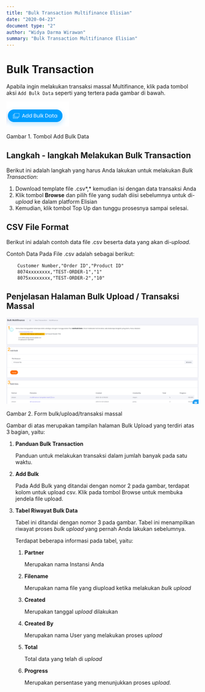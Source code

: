 ```yaml
---
title: "Bulk Transaction Multifinance Elisian"
date: "2020-04-23"
document type: "2" 
author: "Widya Darma Wirawan"
summary: "Bulk Transaction Multifinance Elisian"
---
```


# Bulk Transaction

Apabila ingin melakukan transaksi massal Multifinance, klik pada tombol aksi `Add Bulk Data` seperti yang tertera pada gambar di bawah.

![](./image-user-manual/elisian-multifinance-bulk-1.png)

Gambar 1. Tombol Add Bulk Data

## **Langkah - langkah Melakukan Bulk Transaction**

Berikut ini adalah langkah yang harus Anda lakukan untuk melakukan *Bulk Transaction*:

1. Download template file .csv*,* kemudian isi dengan data transaksi Anda
2. Klik tombol **Browse** dan pilih file yang sudah diisi sebelumnya untuk di-*upload* ke dalam platform Elisian
3. Kemudian, klik tombol Top Up dan tunggu prosesnya sampai selesai.

## **CSV File Format**

Berikut ini adalah contoh data file .csv beserta data yang akan di-*upload.*

Contoh Data Pada File .csv adalah sebagai berikut:

```
    Customer Number,"Order ID","Product ID"
    8074xxxxxxxx,"TEST-ORDER-1","1"
    8075xxxxxxxx,"TEST-ORDER-2","10"
```

## **Penjelasan Halaman Bulk Upload / Transaksi Massal**

![](./image-user-manual/elisian-multifinance-bulk-2.png)

Gambar 2. Form bulk/upload/transaksi massal

Gambar di atas merupakan tampilan halaman Bulk Upload yang terdiri atas 3 bagian, yaitu:

1. **Panduan Bulk Transaction**

    Panduan untuk melakukan transaksi dalam jumlah banyak pada satu waktu.

2. **Add Bulk**

    Pada Add Bulk yang ditandai dengan nomor 2 pada gambar, terdapat kolom untuk upload csv. Klik pada tombol Browse untuk membuka jendela file upload.

3. **Tabel Riwayat Bulk Data** 

    Tabel ini ditandai dengan nomor 3 pada gambar. Tabel ini menampilkan riwayat proses *bulk upload* yang pernah Anda lakukan sebelumnya.

    Terdapat beberapa informasi pada tabel, yaitu:

    1. **Partner** 

        Merupakan nama Instansi Anda

    2. **Filename** 

        Merupakan nama file yang diupload ketika melakukan *bulk upload*

    3. **Created** 

        Merupakan tanggal *upload* dilakukan

    4. **Created By** 

        Merupakan nama User yang melakukan proses *upload*

    5. **Total**

        Total data yang telah di *upload*

    6. **Progress** 
    
        Merupakan persentase yang menunjukkan proses *upload.*